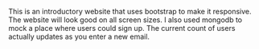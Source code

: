 This is an introductory website that uses bootstrap to make it responsive. The website will look good on all screen sizes. 
I also used mongodb to mock a place where users could sign up. The current count of users actually updates as you enter a new email.

